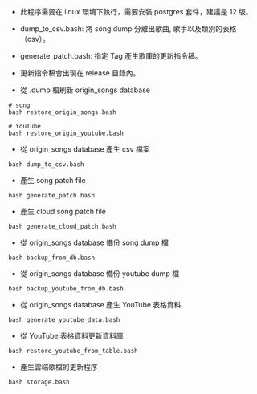 * 此程序需要在 linux 環境下執行，需要安裝 postgres 套件，建議是 12 版。
* dump_to_csv.bash: 將 song.dump 分離出歌曲, 歌手以及類別的表格 （csv）。
* generate_patch.bash: 指定 Tag 產生歌庫的更新指令稿。 
* 更新指令稿會出現在 release 目錄內。

* 從 .dump 檔刷新 origin_songs database

```shell
# song
bash restore_origin_songs.bash

# YouTube
bash restore_origin_youtube.bash
```

* 從 origin_songs database 產生 csv 檔案

```shell
bash dump_to_csv.bash
```

* 產生 song patch file

```shell
bash generate_patch.bash
```

* 產生 cloud song patch file

```shell
bash generate_cloud_patch.bash
```

* 從 origin_songs database 備份 song dump 檔

```shell
bash backup_from_db.bash
```
* 從 origin_songs database 備份 youtube dump 檔

```shell
bash backup_youtube_from_db.bash
```
* 從 origin_songs database 產生 YouTube 表格資料

```shell
bash generate_youtube_data.bash
```

* 從 YouTube 表格資料更新資料庫

```
bash restore_youtube_from_table.bash
```

* 產生雲端歌檔的更新程序

```
bash storage.bash
```

